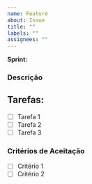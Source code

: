 ```yaml
---
name: Feature
about: Issue
title: ""
labels: ""
assignees: ""
---
```


**Sprint:**

### Descrição

<!-- Descrição geral da funcionalidade -->

## Tarefas:

<!-- Definir as tarefas necessárias para a implementação da feature -->

- [ ] Tarefa 1
- [ ] Tarefa 2
- [ ] Tarefa 3

### Critérios de Aceitação

<!-- Definir condições obrigatórias para aceitar a feature -->

- [ ] Critério 1
- [ ] Critério 2
